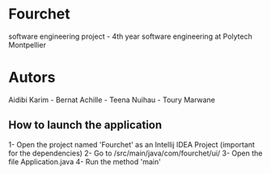 # Fourchet
software engineering project - 4th year software engineering at Polytech Montpellier

# Autors
Aidibi Karim - Bernat Achille - Teena Nuihau - Toury Marwane

## How to launch the application

1- Open the project named 'Fourchet' as an Intellij IDEA Project (important for the dependencies)
2- Go to /src/main/java/com/fourchet/ui/
3- Open the file Application.java
4- Run the method 'main'
